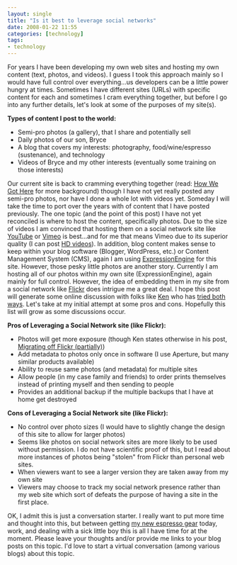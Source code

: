 ```yaml
---
layout: single
title: "Is it best to leverage social networks"
date: 2008-01-22 11:55
categories: [technology]
tags:
- technology
---
```


For years I have been developing my own web sites and hosting my own content (text, photos, and videos). I guess I took this approach mainly so I would have full control over everything...us developers can be a little power hungry at times. Sometimes I have different sites (URLs) with specific content for each and sometimes I cram everything together, but before I go into any further details, let's look at some of the purposes of my
site(s). 

**Types of content I post to the world:**

* Semi-pro photos (a gallery), that I share and potentially sell
* Daily photos of our son, Bryce
* A blog that covers my interests: photography, food/wine/espresso (sustenance), and technology
* Videos of Bryce and my other interests (eventually some training on those interests)

Our current site is back to cramming everything together (read: [How We Got Here][] for more background) though I have not yet really posted any
semi-pro photos, nor have I done a whole lot with videos yet. Someday I will take the time to port over the years with of content that I have
posted previously. The one topic (and the point of this post) I have not yet reconciled is where to host the content, specifically photos. Due to
the size of videos I am convinced that hosting them on a social network site like [YouTube][] or [Vimeo][] is best...and for me that means
Vimeo due to its superior quality (I can post [HD videos][]). In addition, blog content makes sense to keep within your blog software
(Blogger, WordPress, etc.) or Content Management System (CMS), again I am using [ExpressionEngine][4] for this site. However, those
pesky little photos are another story. Currently I am hosting all of our photos within my own site (ExpressionEngine), again mainly for full
control. However, the idea of embedding them in my site from a social network like [Flickr][] does intrigue me a great deal. I hope this post
will generate some online discussion with folks like [Ken][] who has [tried both ways][]. Let's take at my initial attempt at some pros and
cons. Hopefully this list will grow as some discussions occur. 

**Pros of Leveraging a Social Network site (like Flickr):**

* Photos will get more exposure (though Ken states otherwise in his post, [Migrating off Flickr (partially)][])
* Add metadata to photos only once in software (I use Aperture, but many similar products available)
* Ability to reuse same photos (and metadata) for multiple sites
* Allow people (in my case family and friends) to order prints themselves instead of printing myself and then sending to people
* Provides an additional backup if the multiple backups that I have at home get destroyed

**Cons of Leveraging a Social Network site (like Flickr):**

* No control over photo sizes (I would have to slightly change the design of this site to allow for larger photos)
* Seems like photos on social network sites are more likely to be used without permission. I do not have scientific proof of this, but I read about more instances of photos being "stolen" from Flickr than personal web sites.
* When viewers want to see a larger version they are taken away from my own site
* Viewers may choose to track my social network presence rather than my web site which sort of defeats the purpose of having a site in the first place.

OK, I admit this is just a conversation starter. I really want to put
more time and thought into this, but between getting [my new espresso gear][spro] today, work, and dealing with a sick little boy this is all I
have time for at the moment. Please leave your thoughts and/or provide me links to your blog posts on this topic. I'd love to start a virtual
conversation (among various blogs) about this topic.

[How We Got Here]: /2008/01/how-we-got-here "How we got here"
[YouTube]: http://youtube.com "YouTube"
[Vimeo]: http://www.vimeo.com "Vimeo"
[HD videos]: http://vimeo.com/ebohling "vimeo.com - ebohling"
[4]: http://www.expressionengine.com "Expression Engine - the best CMS available"
[Flickr]: http://www.flickr.com "Flickr - photo sharing social network"
[Ken]: http://kwc.org/ "KWC.org"
[tried both ways]: http://kwc.org/blog/archives/2007/2007-12-29.migrating_off_flickr_partially.html "kwc.org - to flickr or not"
[Migrating off Flickr (partially)]: http://kwc.org/blog/archives/2007/2007-12-29.migrating_off_flickr_partially.html "Migrating off Flickr - partially"
[spro]: /2008/01/new-spro-gear-here "New Spro Gear is Here"